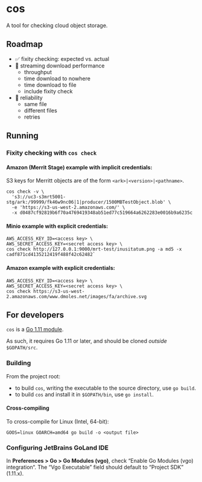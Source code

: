 # cos

A tool for checking cloud object storage.

## Roadmap

- ✅ fixity checking: expected vs. actual
- 🔲 streaming download performance
  - throughput
  - time download to nowhere 
  - time download to file
  - include fixity check
- 🔲 reliability
  - same file
  - different files
  - retries

## Running

### Fixity checking with `cos check`

#### Amazon (Merrit Stage) example with implicit credentials:

S3 keys for Merritt objects are of the form `<ark>|<version>|<pathname>`. 

```
cos check -v \
  's3://uc3-s3mrt5001-stg/ark:/99999/fk46w9nc06|1|producer/1500MBTestObject.blob' \
  -e 'https://s3-us-west-2.amazonaws.com/' \
  -x d0487cf92819b6f70a4769419348ab51ed77c519664a6262283e0016b9a6235c
```

#### Minio example with explicit credentials:

```
AWS_ACCESS_KEY_ID=<access key> \
AWS_SECRET_ACCESS_KEY=<secret access key> \
cos check http://127.0.0.1:9000/mrt-test/inusitatum.png -a md5 -x cadf871cd4135212419f488f42c62482`
```

#### Amazon example with explicit credentials:

```
AWS_ACCESS_KEY_ID=<access key> \
AWS_SECRET_ACCESS_KEY=<secret access key> \
cos check https://s3-us-west-2.amazonaws.com/www.dmoles.net/images/fa/archive.svg
```



## For developers

`cos` is a [Go 1.11 module](https://github.com/golang/go/wiki/Modules). 

As such, it requires Go 1.11 or later, and should be cloned _outside_
`$GOPATH/src`.

### Building

From the project root:

- to build `cos`, writing the executable to the source directory, use `go build`.
- to build `cos` and install it in `$GOPATH/bin`, use `go install`.

#### Cross-compiling

To cross-compile for Linux (Intel, 64-bit):

```
GOOS=linux GOARCH=amd64 go build -o <output file>
```

### Configuring JetBrains GoLand IDE

In **Preferences > Go > Go Modules (vgo)**, check “Enable Go Modules (vgo)
integration“. The “Vgo Executable” field should default to “Project SDK”
(1.11.x).

